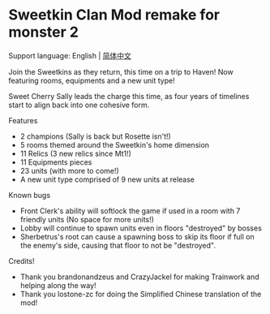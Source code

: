 # Sweetkin Clan Mod remake for monster 2

Support language: English | [简体中文](https://github.com/Exas4000/Sweetkin_back_on_track/blob/main/README_zh.md)

Join the Sweetkins as they return, this time on a trip to Haven! Now featuring rooms, equipments and a new unit type!

Sweet Cherry Sally leads the charge this time, as four years of timelines start to align back into one cohesive form.

Features

* 2 champions (Sally is back but Rosette isn't!)
* 5 rooms themed around the Sweetkin's home dimension
* 11 Relics (3 new relics since Mt1!)
* 11 Equipments pieces
* 23 units (with more to come!)
* A new unit type comprised of 9 new units at release

Known bugs

* Front Clerk's ability will softlock the game if used in a room with 7 friendly units (No space for more units!)
* Lobby will continue to spawn units even in floors "destroyed" by bosses
* Sherbetrus's root can cause a spawning boss to skip its floor if full on the enemy's side, causing that floor to not be "destroyed".

Credits!

* Thank you brandonandzeus and CrazyJackel for making Trainwork and helping along the way!
* Thank you lostone-zc for doing the Simplified Chinese translation of the mod!
